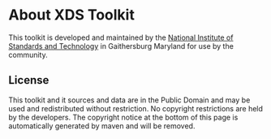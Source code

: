 # About XDS Toolkit #

This toolkit is developed and maintained by the
<a href="http://nist.gov/index.html" target="_blank" >National Institute of Standards and Technology</a> in Gaithersburg
Maryland for use by the community.

## License ##

This toolkit and it sources and data are in the Public Domain and may be used and redistributed without restriction.
No copyright restrictions are held by the developers. The copyright notice at the bottom of this page is automatically
generated by maven and will be removed.


